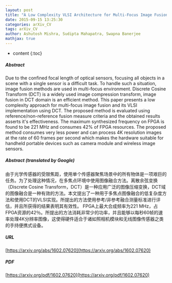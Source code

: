 ```yaml
---
layout: post
title: "A Low Complexity VLSI Architecture for Multi-Focus Image Fusion in DCT Domain"
date: 2015-09-15 13:25:30
categories: arXiv_CV
tags: arXiv_CV
author: Ashutosh Mishra, Sudipta Mahapatra, Swapna Banerjee
mathjax: true
---
```


* content
{:toc}

##### Abstract
Due to the confined focal length of optical sensors, focusing all objects in a scene with a single sensor is a difficult task. To handle such a situation, image fusion methods are used in multi-focus environment. Discrete Cosine Transform (DCT) is a widely used image compression transform, image fusion in DCT domain is an efficient method. This paper presents a low complexity approach for multi-focus image fusion and its VLSI implementation using DCT. The proposed method is evaluated using reference/non-reference fusion measure criteria and the obtained results asserts it's effectiveness. The maximum synthesized frequency on FPGA is found to be 221 MHz and consumes 42% of FPGA resources. The proposed method consumes very less power and can process 4K resolution images at the rate of 60 frames per second which makes the hardware suitable for handheld portable devices such as camera module and wireless image sensors.

##### Abstract (translated by Google)
由于光学传感器的受限焦距，使用单个传感器聚焦场景中的所有物体是一项艰巨的任务。为了处理这种情况，在多焦点环境中使用图像融合方法。离散余弦变换（Discrete Cosine Transform，DCT）是一种应用广泛的图像压缩变换，DCT域的图像融合是一种有效的方法。本文提出了一种用于多焦点图像融合的低复杂度方法和使用DCT的VLSI实现。所提出的方法使用参考/非参考融合测量标准进行评估，并且所获得的结果表明其有效性。 FPGA上最大合成频率为221 MHz，占FPGA资源的42％。所提出的方法消耗非常少的功率，并且能够以每秒60帧的速率处理4K分辨率图像，这使得硬件适合于诸如照相机模块和无线图像传感器之类的手持便携式设备。

##### URL
[https://arxiv.org/abs/1602.07620](https://arxiv.org/abs/1602.07620)

##### PDF
[https://arxiv.org/pdf/1602.07620](https://arxiv.org/pdf/1602.07620)

